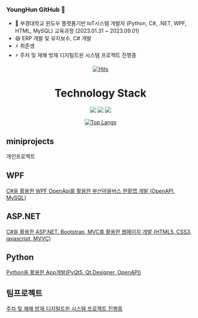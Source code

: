 ### YoungHun GitHub 👋

- 🌱 부경대학교 윈도우 플랫폼기반 IoT시스템 개발자 (Python, C#, .NET, WPF, HTML, MySQL) 교육과정 (2023.01.31 ~ 2023.09.01)
- 😄 ERP 개발 및 유지보수, C# 개발 
- ⚡ 취준생
- ⚡ 주차 및 재해 방재 디지털트윈 시스템 프로젝트 진행중
  
<div align=center>
	
 [![Hits](https://hits.seeyoufarm.com/api/count/incr/badge.svg?url=https%3A%2F%2Fgithub.com%2Fzzsza)](https://hits.seeyoufarm.com) 

</div>
<div align=center>
	<h1>Technology Stack</h1>
<img src="https://img.shields.io/badge/Cshap-007396?style=for-the-badge&logo=Cshap&logoColor=white">

<img src="https://img.shields.io/badge/Python-6DB33F?style=for-the-badge&logo=Python&logoColor=white">

<img src="https://img.shields.io/badge/MySQL-4479A1?style=for-the-badge&logo=MySQL&logoColor=white">

[![Top Langs](https://github-readme-stats.vercel.app/api/top-langs/?username=YoungHunPark0)](https://github.com/YoungHunPark0/github-readme-stats)
</div>

## miniprojects
개인프로젝트

## WPF
[C#을 활용한 WPF OpenApi를 활용한 부산마을버스 현황앱 개발 (OpenAPI, MySQL)](https://github.com/YoungHunPark0/pknu-wpf-2023)

## ASP.NET
[C#을 활용한 ASP.NET. Bootstrap, MVC를 활용한 웹페이지 개발 (HTML5, CSS3, javascript, MVVC)](https://github.com/YoungHunPark0/pknu_aspnet_2023)

## Python
[Python을 활용한 App개발(PyQt5, Qt Designer, OpenAPI)](https://github.com/YoungHunPark0/studyPython2023)

## 팀프로젝트
[주차 및 재해 방재 디지털트윈 시스템 프로젝트 진행중](https://github.com/YoungHunPark0/IOT-1Team)
